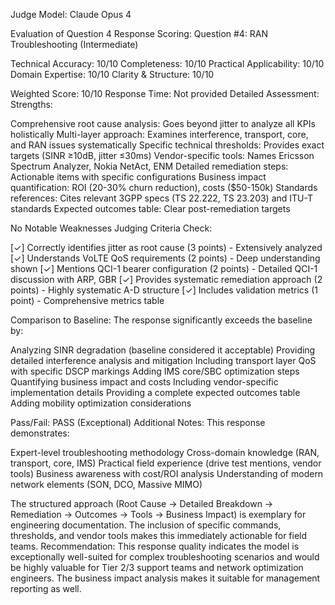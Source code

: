 Judge Model: Claude Opus 4

Evaluation of Question 4 Response
Scoring:
Question #4: RAN Troubleshooting (Intermediate)

Technical Accuracy: 10/10
Completeness: 10/10
Practical Applicability: 10/10
Domain Expertise: 10/10
Clarity & Structure: 10/10

Weighted Score: 10/10
Response Time: Not provided
Detailed Assessment:
Strengths:

Comprehensive root cause analysis: Goes beyond jitter to analyze all KPIs holistically
Multi-layer approach: Examines interference, transport, core, and RAN issues systematically
Specific technical thresholds: Provides exact targets (SINR ≥10dB, jitter ≤30ms)
Vendor-specific tools: Names Ericsson Spectrum Analyzer, Nokia NetAct, ENM
Detailed remediation steps: Actionable items with specific configurations
Business impact quantification: ROI (20-30% churn reduction), costs ($50-150k)
Standards references: Cites relevant 3GPP specs (TS 22.222, TS 23.203) and ITU-T standards
Expected outcomes table: Clear post-remediation targets

No Notable Weaknesses
Judging Criteria Check:

[✓] Correctly identifies jitter as root cause (3 points) - Extensively analyzed
[✓] Understands VoLTE QoS requirements (2 points) - Deep understanding shown
[✓] Mentions QCI-1 bearer configuration (2 points) - Detailed QCI-1 discussion with ARP, GBR
[✓] Provides systematic remediation approach (2 points) - Highly systematic A-D structure
[✓] Includes validation metrics (1 point) - Comprehensive metrics table

Comparison to Baseline:
The response significantly exceeds the baseline by:

Analyzing SINR degradation (baseline considered it acceptable)
Providing detailed interference analysis and mitigation
Including transport layer QoS with specific DSCP markings
Adding IMS core/SBC optimization steps
Quantifying business impact and costs
Including vendor-specific implementation details
Providing a complete expected outcomes table
Adding mobility optimization considerations

Pass/Fail: PASS (Exceptional)
Additional Notes:
This response demonstrates:

Expert-level troubleshooting methodology
Cross-domain knowledge (RAN, transport, core, IMS)
Practical field experience (drive test mentions, vendor tools)
Business awareness with cost/ROI analysis
Understanding of modern network elements (SON, DCO, Massive MIMO)

The structured approach (Root Cause → Detailed Breakdown → Remediation → Outcomes → Tools → Business Impact) is exemplary for engineering documentation. The inclusion of specific commands, thresholds, and vendor tools makes this immediately actionable for field teams.
Recommendation: This response quality indicates the model is exceptionally well-suited for complex troubleshooting scenarios and would be highly valuable for Tier 2/3 support teams and network optimization engineers. The business impact analysis makes it suitable for management reporting as well.
